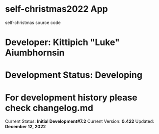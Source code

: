 # self-christmas2022 App

self-christmas source code

# Developer: Kittipich "Luke" Aiumbhornsin

# Development Status: **Developing**

# For development history please check changelog.md

Current Status: **Initial Development#7.2**
Current Version: **0.422**
Updated: **December 12, 2022**
